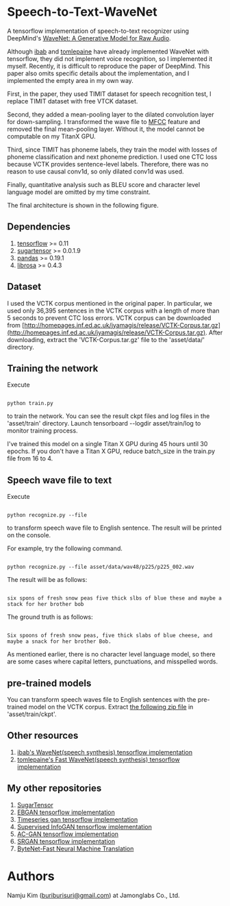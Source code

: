 # Speech-to-Text-WaveNet
A tensorflow implementation of speech-to-text recognizer using DeepMind's [WaveNet: A Generative Model for Raw Audio](https://arxiv.org/abs/1609.03499).

Although [ibab](https://github.com/ibab/tensorflow-wavenet) and [tomlepaine](https://github.com/tomlepaine/fast-wavenet) have already implemented WaveNet with tensorflow, they did not implement voice recognition, so I implemented it myself.  Recently, it is difficult to reproduce the paper of DeepMind. This paper also omits specific details about the implementation, and I implemented the empty area in my own way.

First, in the paper, they used TIMIT dataset for speech recognition test, I replace TIMIT dataset with free VTCK dataset.

Second, they added a mean-pooling layer to the dilated convolution layer for down-sampling. I transformed the wave file to [MFCC](https://en.wikipedia.org/wiki/Mel-frequency_cepstrum) feature and removed the final mean-pooling layer. Without it, the model cannot be computable on my TitanX GPU.

Third, since TIMIT has phoneme labels, they train the model with losses of phoneme classification and next phoneme prediction. I used one CTC loss because VCTK provides sentence-level labels. Therefore, there was no reason to use causal conv1d, so only dilated conv1d was used.

Finally, quantitative analysis such as BLEU score and character level language model are omitted by my time constraint.

The final architecture is shown in the following figure.


## Dependencies

1. [tensorflow](https://www.tensorflow.org/versions/r0.11/get_started/os_setup.html#pip-installation) >= 0.11
1. [sugartensor](https://github.com/buriburisuri/sugartensor) >= 0.0.1.9
1. [pandas](http://pandas.pydata.org/pandas-docs/stable/install.html) >= 0.19.1
1. [librosa](https://github.com/librosa/librosa) >= 0.4.3

## Dataset

I used the VCTK corpus mentioned in the original paper. In particular, we used only 36,395 sentences in the VCTK corpus with a length of more than 5 seconds to prevent CTC loss errors. VCTK corpus can be downloaded from [http://homepages.inf.ed.ac.uk/jyamagis/release/VCTK-Corpus.tar.gz](http://homepages.inf.ed.ac.uk/jyamagis/release/VCTK-Corpus.tar.gz). After downloading, extract the 'VCTK-Corpus.tar.gz' file to the 'asset/data/' directory.

## Training the network

Execute
<pre><code>
python train.py
</code></pre>
to train the network. You can see the result ckpt files and log files in the 'asset/train' directory.
Launch tensorboard --logdir asset/train/log to monitor training process.

I've trained this model on a single Titan X GPU during 45 hours until 30 epochs. If you don't have a Titan X GPU, reduce batch_size in the train.py file from 16 to 4.  

## Speech wave file to text
 
Execute
<pre><code>
python recognize.py --file <wave_file path>
</code></pre>
to transform speech wave file to English sentence. The result will be printed on the console. 

For example, try the following command.
<pre><code>
python recognize.py --file asset/data/wav48/p225/p225_002.wav
</code></pre>

The result will be as follows:
<pre><code>
six spons of fresh snow peas five thick slbs of blue these and maybe a stack for her brother bob
</code></pre>

The ground truth is as follows:
<pre><code>
Six spoons of fresh snow peas, five thick slabs of blue cheese, and maybe a snack for her brother Bob.
</code></pre>

As mentioned earlier, there is no character level language model, so there are some cases where capital letters, punctuations, and misspelled words.

## pre-trained models

You can transform speech waves file to English sentences with the pre-trained model on the VCTK corpus. 
Extract [the following zip file](https://drive.google.com/file/d/0B3ILZKxzcrUydklJTXgyRzRwUzQ/view?usp=sharing) in 'asset/train/ckpt'.

## Other resources

1. [ibab's WaveNet(speech synthesis) tensorflow implementation](https://github.com/ibab/tensorflow-wavenet)
1. [tomlepaine's Fast WaveNet(speech synthesis) tensorflow implementation](https://github.com/ibab/tensorflow-wavenet)

## My other repositories

1. [SugarTensor](https://github.com/buriburisuri/sugartensor)
1. [EBGAN tensorflow implementation](https://github.com/buriburisuri/ebgan)
1. [Timeseries gan tensorflow implementation](https://github.com/buriburisuri/timeseries_gan)
1. [Supervised InfoGAN tensorflow implementation](https://github.com/buriburisuri/supervised_infogan)
1. [AC-GAN tensorflow implementation](https://github.com/buriburisuri/ac-gan)
1. [SRGAN tensorflow implementation](https://github.com/buriburisuri/SRGAN)
1. [ByteNet-Fast Neural Machine Translation](https://github.com/buriburisuri/ByteNet)

# Authors
Namju Kim (buriburisuri@gmail.com) at Jamonglabs Co., Ltd.
